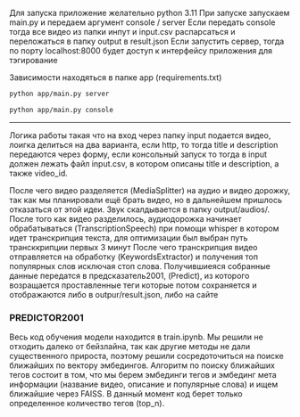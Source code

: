 Для запуска приложение желательно python 3.11
При запуске запускаем main.py и передаем аргумент console / server
Если передать console тогда все видео из папки инпут и input.csv распарсаться и переложаться в папку output в result.json
Если запустить сервер, тогда по порту localhost:8000 будет доступ к интерфейсу приложения для тэгирование

Зависимости находяться в папке app (requirements.txt)

```bash
python app/main.py server
```

```bash
python app/main.py console
```

____

Логика работы такая что на вход через папку input подается видео, лоигка делиться на два варианта, если http, то тогда title и description передаются через форму, если консольный запуск то тогда в input должен лежать файл input.csv, в котором описаны title и description, а также video_id.

После чего видео разделяется (MediaSplitter) на аудио и видео дорожку, так как мы планировали ещё брать видео, но в дальнейшем пришлось отказаться от этой идеи. Звук скалдывается в папку output/audios/.
После того как видео разделилось, аудиодорожка начинает обрабатываться (TranscriptionSpeech) при помощи whisper в котором идет транскрипция текста, для оптимизации был выбран путь трансккрипции первых 3 минут
После чего транскрипция видео отправляется на обработку (KeywordsExtractor) и получения топ популярных слов исключая стоп слова.
Получившиеяся собранные данные передатся в предсказатель2001, (Predict), из которого возращается проставленные теги которые потом сохраняется и отображаются либо в outpur/result.json, либо на сайте

### PREDICTOR2001

Весь код обучения модели находится в train.ipynb. Мы решили не отходить далеко от бейзлайна, так как другие методы не дали существенного прироста, поэтому решили сосредоточиться на поиске ближайших по вектору эмбедингов.
Алгоритм по поиску ближайших тегов состоит в том, что мы берем эмбединги тегов и эмбединг мета информации (название видео, описание и популярные слова) и ищем ближайшие через FAISS. В данный момент код берет только определенное количество тегов (top_n). 
